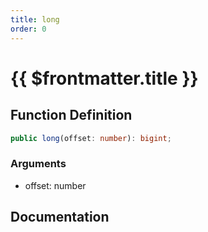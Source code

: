 ```yaml
---
title: long
order: 0
---
```


# {{ $frontmatter.title }}

## Function Definition

```ts
public long(offset: number): bigint;
```

### Arguments

* offset: number

## Documentation

<!--@include: ./parts/long.md-->
